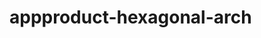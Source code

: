  # appproduct-hexagonal-arch                 
            
         
                      
        
               
                 
              
                      
      
       
         
   
  
 
 
